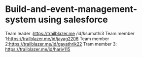 # Build-and-event-management-system using salesforce
  Team leader :https://trailblazer.me /id/ksumathi3
  Team member 1:https://trailblazer.me/id/jayag2206
  Team member 2:https://trailblazer.me/id/gayathrik22
  Tram member 3: https://trailblazer.me/id/hariv115
